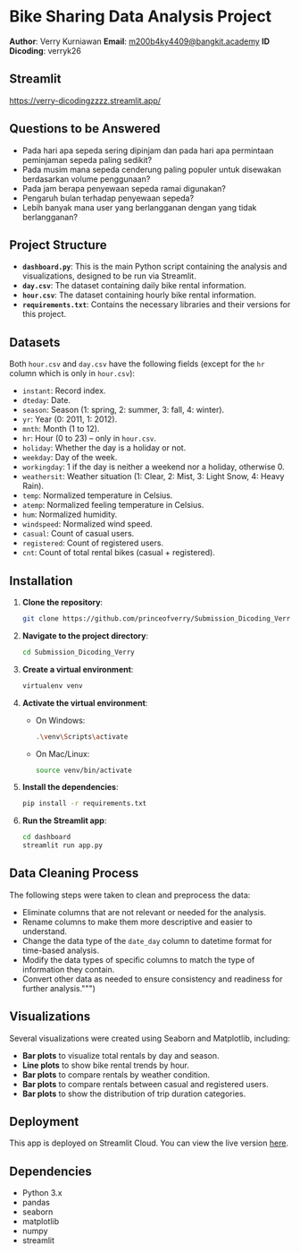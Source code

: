 # Bike Sharing Data Analysis Project

**Author**: Verry Kurniawan
**Email**: m200b4ky4409@bangkit.academy
**ID Dicoding**: verryk26

## Streamlit

https://verry-dicodingzzzz.streamlit.app/

## Questions to be Answered

- Pada hari apa sepeda sering dipinjam dan pada hari apa permintaan peminjaman sepeda paling sedikit?
- Pada musim mana sepeda cenderung paling populer untuk disewakan berdasarkan volume penggunaan?
- Pada jam berapa penyewaan sepeda ramai digunakan?
- Pengaruh bulan terhadap penyewaan sepeda?
- Lebih banyak mana user yang berlangganan dengan yang tidak berlangganan?

## Project Structure

- **`dashboard.py`**: This is the main Python script containing the analysis and visualizations, designed to be run via Streamlit.
- **`day.csv`**: The dataset containing daily bike rental information.
- **`hour.csv`**: The dataset containing hourly bike rental information.
- **`requirements.txt`**: Contains the necessary libraries and their versions for this project.

## Datasets

Both `hour.csv` and `day.csv` have the following fields (except for the `hr` column which is only in `hour.csv`):

- `instant`: Record index.
- `dteday`: Date.
- `season`: Season (1: spring, 2: summer, 3: fall, 4: winter).
- `yr`: Year (0: 2011, 1: 2012).
- `mnth`: Month (1 to 12).
- `hr`: Hour (0 to 23) – only in `hour.csv`.
- `holiday`: Whether the day is a holiday or not.
- `weekday`: Day of the week.
- `workingday`: 1 if the day is neither a weekend nor a holiday, otherwise 0.
- `weathersit`: Weather situation (1: Clear, 2: Mist, 3: Light Snow, 4: Heavy Rain).
- `temp`: Normalized temperature in Celsius.
- `atemp`: Normalized feeling temperature in Celsius.
- `hum`: Normalized humidity.
- `windspeed`: Normalized wind speed.
- `casual`: Count of casual users.
- `registered`: Count of registered users.
- `cnt`: Count of total rental bikes (casual + registered).

## Installation

1. **Clone the repository**:

   ```bash
   git clone https://github.com/princeofverry/Submission_Dicoding_Verry.git
   ```

2. **Navigate to the project directory**:

   ```bash
   cd Submission_Dicoding_Verry
   ```

3. **Create a virtual environment**:

   ```bash
   virtualenv venv
   ```

4. **Activate the virtual environment**:

   - On Windows:
     ```bash
     .\venv\Scripts\activate
     ```
   - On Mac/Linux:
     ```bash
     source venv/bin/activate
     ```

5. **Install the dependencies**:

   ```bash
   pip install -r requirements.txt
   ```

6. **Run the Streamlit app**:
   ```bash
   cd dashboard
   streamlit run app.py
   ```

## Data Cleaning Process

The following steps were taken to clean and preprocess the data:

- Eliminate columns that are not relevant or needed for the analysis.
- Rename columns to make them more descriptive and easier to understand.
- Change the data type of the `date_day` column to datetime format for time-based analysis.
- Modify the data types of specific columns to match the type of information they contain.
- Convert other data as needed to ensure consistency and readiness for further analysis.""")

## Visualizations

Several visualizations were created using Seaborn and Matplotlib, including:

- **Bar plots** to visualize total rentals by day and season.
- **Line plots** to show bike rental trends by hour.
- **Bar plots** to compare rentals by weather condition.
- **Bar plots** to compare rentals between casual and registered users.
- **Bar plots** to show the distribution of trip duration categories.

## Deployment

This app is deployed on Streamlit Cloud. You can view the live version [here](verry-dicoding.streamlit.app).

## Dependencies

- Python 3.x
- pandas
- seaborn
- matplotlib
- numpy
- streamlit
